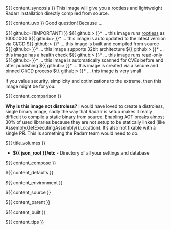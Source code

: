 ${{ content_synopsis }} This image will give you a rootless and lightweight Radarr installation directly compiled from source.

${{ content_uvp }} Good question! Because ...

${{ github:> [!IMPORTANT] }}
${{ github:> }}* ... this image runs [rootless](https://github.com/11notes/RTFM/blob/main/linux/container/image/rootless.md) as 1000:1000
${{ github:> }}* ... this image is auto updated to the latest version via CI/CD
${{ github:> }}* ... this image is built and compiled from source
${{ github:> }}* ... this image supports 32bit architecture
${{ github:> }}* ... this image has a health check
${{ github:> }}* ... this image runs read-only
${{ github:> }}* ... this image is automatically scanned for CVEs before and after publishing
${{ github:> }}* ... this image is created via a secure and pinned CI/CD process
${{ github:> }}* ... this image is very small

If you value security, simplicity and optimizations to the extreme, then this image might be for you.

${{ content_comparison }}

**Why is this image not distroless?** I would have loved to create a distroless, single binary image, sadly the way that Radarr is setup makes it really difficult to compile a static binary from source. Enabling AOT breaks almost 30% of used libraries because they are not setup to be statically linked (like Assembly.GetExecutingAssembly().Location). It’s also not fixable with a single PR. This is something the Radarr team would need to do.

${{ title_volumes }}
* **${{ json_root }}/etc** - Directory of all your settings and database

${{ content_compose }}

${{ content_defaults }}

${{ content_environment }}

${{ content_source }}

${{ content_parent }}

${{ content_built }}

${{ content_tips }}